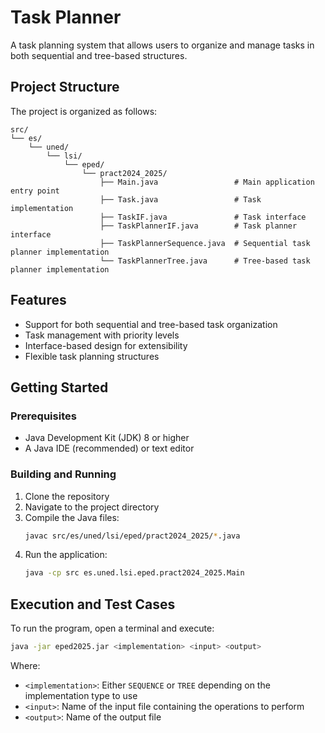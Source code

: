# Task Planner

A task planning system that allows users to organize and manage tasks in both sequential and tree-based structures.

## Project Structure

The project is organized as follows:

```
src/
└── es/
    └── uned/
        └── lsi/
            └── eped/
                └── pract2024_2025/
                    ├── Main.java                 # Main application entry point
                    ├── Task.java                 # Task implementation
                    ├── TaskIF.java               # Task interface
                    ├── TaskPlannerIF.java        # Task planner interface
                    ├── TaskPlannerSequence.java  # Sequential task planner implementation
                    └── TaskPlannerTree.java      # Tree-based task planner implementation
```

## Features

- Support for both sequential and tree-based task organization
- Task management with priority levels
- Interface-based design for extensibility
- Flexible task planning structures

## Getting Started

### Prerequisites

- Java Development Kit (JDK) 8 or higher
- A Java IDE (recommended) or text editor

### Building and Running

1. Clone the repository
2. Navigate to the project directory
3. Compile the Java files:
   ```bash
   javac src/es/uned/lsi/eped/pract2024_2025/*.java
   ```
4. Run the application:
   ```bash
   java -cp src es.uned.lsi.eped.pract2024_2025.Main
   ```

## Execution and Test Cases

To run the program, open a terminal and execute:
```bash
java -jar eped2025.jar <implementation> <input> <output>
```

Where:
- `<implementation>`: Either `SEQUENCE` or `TREE` depending on the implementation type to use
- `<input>`: Name of the input file containing the operations to perform
- `<output>`: Name of the output file